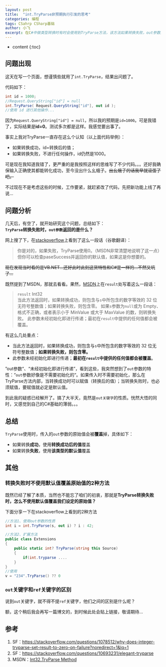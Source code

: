 ```yaml
---
layout: post
title:  "int.TryParse非预期执行引发的思考"
categories: 编程
tags: CSahrp CSharp基础
author: 小飞
excerpt: 在C#中做类型转换时有时会使用到TryParse方法，该方法如果转换失败，out参数的值是什么呢？我就在这里犯傻了，特意写文记录下。
---
```


* content
{:toc}

## 问题出现

这天在写一个页面，想谨慎些就用了`int.TryParse`，结果出问题了。

代码如下：

``` c#
int id = 1000;
//Request.QueryString["id"] = null
int.TryParse( Request.QueryString["id"], out id );
//使用 id 进行其他操作...
```

因为`Request.QueryString["id"] = null`，所以我的预期是`id=1000`。可是我错了，实际结果是**id=0**。测试多次都是这样。我感觉要出事了。

事实上我对TryParse一直存在这么个认知（以上面代码举例）：

* 如果转换成功，id=转换后的值；
* 如果转换失败，不进行任何操作，id仍然是1000。

可是现在我知道我错了，更严重的是我按照这样的思维写了不少代码。。。还好我确保输入正确使其都能转化成功，至今没出什么幺蛾子。~~出幺蛾子的话我早就滚蛋了吧。~~

不过现在不是考虑这些的时候，工作要紧，就赶紧改了代码，先把新功能上线了再说...

## 问题分析

几天后，有空了，就开始研究这个问题，总结如下：  
**`TryParse`转换失败时，`out参数`返回的是什么？**

网上搜了下，在[stackoverflow](https://stackoverflow.com/questions/1078512/why-does-integer-tryparse-set-result-to-zero-on-failure?noredirect=1&lq=1)上看到了这么一段话（谷歌翻译）：
> 你是对的，如果失败，TryParse使用0。（MSDN非常清楚地说明了这一点）但你可以检查paseSuccess并返回你的默认值，如果这是你想要的。

~~现在发现当时看的是VB.NET...还好此时此刻这货特性和C#是一样的...不然又坑了...~~

既然提到了MSDN，那就去看看。果然，[MSDN](https://docs.microsoft.com/zh-cn/dotnet/api/system.int32.tryparse?view=netframework-4.7.2)上在`result`处写着这么一段话：

> `result` Int32  
当此方法返回时，如果转换成功，则包含与`s`中所包含的数字等效的 32 位无符号整数值；如果转换失败，则包含零。 如果`s`参数为`null`或为 Empty、格式不正确，或者表示小于 MinValue 或大于 MaxValue 的数，则转换失败。 此参数未经初始化即进行传递；最初在`result`中提供的任何值都会被覆盖。

有这么几处重点：

* 当此方法返回时，如果转换成功，则包含与`s`中所包含的数字等效的 32 位无符号整数值；**如果转换失败，则包含零。**
*  此参数未经初始化即进行传递；**最初在`result`中提供的任何值都会被覆盖**。

”out参数“、“未经初始化即进行传递”，看到这些，我突然想到了`out`参数的特性：“`out`参数好像是不需要初始化的“。如果传入时不需要初始化，那么在TryParse方法内部，当转换成功时可以赋值（转换后的值）；当转换失败时，也必须赋值，要赋值就必定是默认值。

到此我的疑惑已经解开了。搞了大半天，竟然是`out关键字`的性质。恍然大悟的同时，又感觉到自己的C#基础的薄弱。。。

## 总结

`TryParse`使用时，传入的`out`参数的原始值会被**覆盖**掉，具体如下：

* 如果转换**成功**，使用**转换成功后的值**覆盖
* 如果转换**失败**，使用**该类型的默认值**覆盖

## 其他

### 转换失败时不使用默认值覆盖原始值的2种方法

既然已经了解了本质，当然也不能忘了咱们的初衷，那就是**TryParse转换失败时，怎么不使用默认值覆盖我们设定的原始值？**

下面分享一下在stackoverflow上看到的2种方法

``` c#
//方法1、使用out参数的性质
int i = int.TryParse(s, out i) ? i : 42;

//方法2、扩展方法
public class Extensions
{
    public static int? TryParse(string this Source)
    {
        if(int.tryparse .... 
    }
}
//使用
v = "234".TryParse() ?? 0
```

### `out`关键字和`ref`关键字的区别

说到`out`关键字，就不得不提`ref`关键字，他们之间的区别是什么呢？

额，这个稍后我会再写一篇博文的，到时候此处会贴上链接，敬请期待...

## 参考

1. SF：<https://stackoverflow.com/questions/1078512/why-does-integer-tryparse-set-result-to-zero-on-failure?noredirect=1&lq=1>
2. SF：<https://stackoverflow.com/questions/10693231/elegant-tryparse>
3. MSDN：[Int32.TryParse Method](https://docs.microsoft.com/zh-cn/dotnet/api/system.int32.tryparse?view=netframework-4.7.2)




